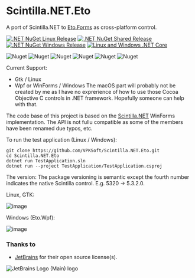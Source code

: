 # Scintilla.NET.Eto
A port of Scintilla.NET to [Eto.Forms](https://github.com/picoe/Eto) as cross-platform control. 

[![.NET NuGet Linux Release](https://github.com/VPKSoft/Scintilla.NET.Eto/actions/workflows/dotnet_nuget_linux.yml/badge.svg)](https://github.com/VPKSoft/Scintilla.NET.Eto/actions/workflows/dotnet_nuget_linux.yml) [![.NET NuGet Shared Release](https://github.com/VPKSoft/Scintilla.NET.Eto/actions/workflows/dotnet_nuget_shared.yml/badge.svg)](https://github.com/VPKSoft/Scintilla.NET.Eto/actions/workflows/dotnet_nuget_shared.yml) [![.NET NuGet Windows Release](https://github.com/VPKSoft/Scintilla.NET.Eto/actions/workflows/dotnet-nuget_windows.yml/badge.svg)](https://github.com/VPKSoft/Scintilla.NET.Eto/actions/workflows/dotnet-nuget_windows.yml) [![Linux and Windows .NET Core](https://github.com/VPKSoft/Scintilla.NET.Eto/actions/workflows/dotnet.yml/badge.svg)](https://github.com/VPKSoft/Scintilla.NET.Eto/actions/workflows/dotnet.yml)

![Nuget](https://img.shields.io/nuget/v/Scintilla.NET.EtoForms.Shared) ![Nuget](https://img.shields.io/nuget/v/Scintilla.NET.EtoForms.GTK) ![Nuget](https://img.shields.io/nuget/v/Scintilla.NET.Eto.Linux) ![Nuget](https://img.shields.io/nuget/v/Scintilla.NET.EtoForms.WinForms) ![Nuget](https://img.shields.io/nuget/v/Scintilla.NET.EtoForms.Wpf) ![Nuget](https://img.shields.io/nuget/v/Scintilla.NET.Eto.Windows)

Current Support:
  * Gtk / Linux
  * Wpf or WinForms / Windows
The macOS part will probably not be created by me as I have no exprerience of how to use those Cocoa Objective C controls in .NET framework. Hopefully someone can help with that.

The code base of this project is based on the [Scintilla.NET](https://github.com/VPKSoft/Scintilla.NET) WinForms implementation. The API is not fullu compatible as some of the members have been renamed due typos, etc.

To run the test application (Linux / Windows):
```
git clone https://github.com/VPKSoft/Scintilla.NET.Eto.git
cd Scintilla.NET.Eto
dotnet run TestApplication.sln
dotnet run --project TestApplication/TestApplication.csproj
```

The version:
The package versioning is semantic except the fourth number indicates the native Scintilla control. E.g. 5320 &rarr; 5.3.2.0.

Linux, GTK:

![image](https://user-images.githubusercontent.com/40712699/218517348-cb1b2feb-ab38-4b79-ab26-2a8ebe835dbe.png)

Windows (Eto.Wpf):

![image](https://user-images.githubusercontent.com/40712699/218517561-703e6fae-9d38-438b-a55a-6a2c8340a4e2.png)


### Thanks to
* [JetBrains](https://www.jetbrains.com/?from=Scintilla.NET.Abstractions) for their open source license(s).

![JetBrains Logo (Main) logo](https://resources.jetbrains.com/storage/products/company/brand/logos/jb_beam.svg)
